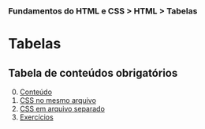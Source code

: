 ### Fundamentos do HTML e CSS > HTML > Tabelas

# Tabelas

## Tabela de conteúdos obrigatórios
0. [Conteúdo](README.md)
1. [CSS no mesmo arquivo](1.%20CSS%20no%20mesmo%20arquivo.md)
2. [CSS em arquivo separado](2.%20CSS%20em%20arquivo%20separado.md)
3. [Exercícios](3.%20Exercício.md)
